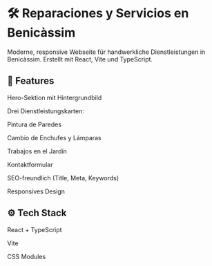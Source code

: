 # 🛠️ Reparaciones y Servicios en Benicàssim

Moderne, responsive Webseite für handwerkliche Dienstleistungen in Benicàssim. Erstellt mit React, Vite und TypeScript.

## 🚀 Features

Hero-Sektion mit Hintergrundbild

Drei Dienstleistungskarten:

Pintura de Paredes

Cambio de Enchufes y Lámparas

Trabajos en el Jardín

Kontaktformular

SEO-freundlich (Title, Meta, Keywords)

Responsives Design

## ⚙️ Tech Stack
React + TypeScript

Vite

CSS Modules

